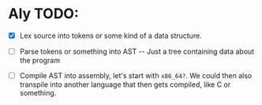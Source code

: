# Aly TODO:

- [x] Lex source into tokens or some kind of a data structure.

- [ ] Parse tokens or something into AST -- Just a tree containing data about the program

- [ ] Compile AST into assembly, let's start with `x86_64?`. We could then also transpile into another language that then gets compiled, like C or something.